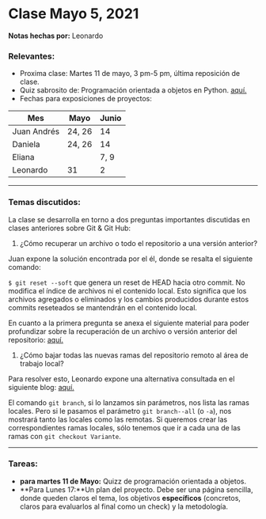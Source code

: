 # Clase Mayo 5, 2021
**Notas hechas por:** Leonardo

### Relevantes:
* Proxima clase: Martes 11 de mayo, 3 pm-5 pm, última reposición de clase.
* Quiz sabrosito de: Programación orientada a objetos en Python. [aquí.](https://laconga.redclara.net/courses/modulo-datos/claseMD07/materialesMD07/objetos.html)
* Fechas para exposiciones de proyectos:


| Mes         | Mayo           | Junio           |             
| ------------| ---------------| --------------- |
| Juan Andrés | 24, 26         | 14              |
| Daniela     | 24, 26         | 14              |
| Eliana      |                | 7, 9            |
| Leonardo    | 31             | 2               |

***

### Temas discutidos:

 La clase se desarrolla en torno a dos preguntas importantes discutidas en clases anteriores sobre Git & Git Hub:
1. ¿Cómo recuperar un archivo o todo el repositorio a una versión anterior?

Juan expone la solución encontrada por el él, donde se resalta el siguiente comando:

`$ git reset --soft` que genera un reset de HEAD hacia otro commit. No modifica el índice de archivos ni el contenido local. Esto significa que los archivos agregados o eliminados y los cambios producidos durante estos commits reseteados se mantendrán en el contenido local.

En cuanto a la primera pregunta se anexa el siguiente material para poder profundizar sobre la recuperación de un archivo o versión anterior del repositorio: [aquí.](https://victorhckinthefreeworld.com/2016/07/28/git-recuperar-un-archivo-o-todo-el-repositorio-a-una-version-anterior/)
 
 1. ¿Cómo bajar todas las nuevas ramas del repositorio remoto al área de trabajo local?
 
 Para resolver esto, Leonardo expone una alternativa consultada en el siguiente blog: [aquí.](https://mariogl.com/git-bajar-todas-las-nuevas-ramas-del-repositorio-remoto/) 

El comando `git branch`, si lo lanzamos sin parámetros, nos lista las ramas locales. Pero si le pasamos el parámetro `git branch--all` (o `-a`), nos mostrará tanto las locales como las remotas.  Si queremos crear las correspondientes ramas locales, sólo tenemos que ir a cada una de las ramas con `git checkout Variante`.
*** 
### Tareas:

* **para martes 11 de Mayo:** Quizz de programación orientada a objetos.
* **Para Lunes 17:**Un plan del proyecto. Debe ser una página sencilla, donde queden claros el tema, los objetivos **específicos** (concretos, claros para evaluarlos al final como un check) y la metodología.
